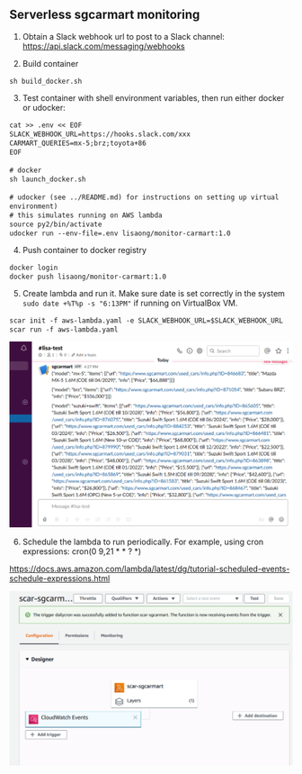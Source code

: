 ## Serverless sgcarmart monitoring

1. Obtain a Slack webhook url to post to a Slack channel:
https://api.slack.com/messaging/webhooks

2. Build container
  ```
  sh build_docker.sh
  ```

3. Test container with shell environment variables, then run either docker or udocker: 

  ```
  cat >> .env << EOF
  SLACK_WEBHOOK_URL=https://hooks.slack.com/xxx
  CARMART_QUERIES=mx-5;brz;toyota+86
  EOF

  # docker
  sh launch_docker.sh

  # udocker (see ../README.md) for instructions on setting up virtual environment)
  # this simulates running on AWS lambda
  source py2/bin/activate
  udocker run --env-file=.env lisaong/monitor-carmart:1.0
  ```

4. Push container to docker registry
  ```
  docker login
  docker push lisaong/monitor-carmart:1.0
  ```

5. Create lambda and run it. Make sure date is set correctly in the system `sudo date +%T%p -s "6:13PM"` if running on VirtualBox VM.
  ```
  scar init -f aws-lambda.yaml -e SLACK_WEBHOOK_URL=$SLACK_WEBHOOK_URL
  scar run -f aws-lambda.yaml
  ```

![example.png](example.png)

6. Schedule the lambda to run periodically. For example, using cron expressions: cron(0 9,21 * * ? *)

https://docs.aws.amazon.com/lambda/latest/dg/tutorial-scheduled-events-schedule-expressions.html

![example2.png](example2.png)
